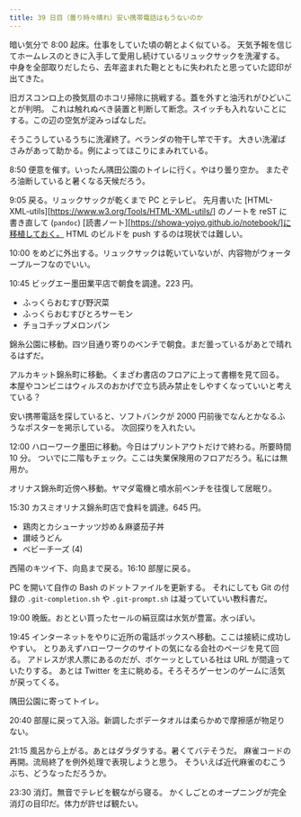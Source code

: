 ```yaml
---
title: 39 日目（曇り時々晴れ）安い携帯電話はもうないのか
---
```


暗い気分で 8:00 起床。仕事をしていた頃の朝とよく似ている。
天気予報を信じてホームレスのときに入手して愛用し続けているリュックサックを洗濯する。
中身を全部取りだしたら、去年盗まれた鞄とともに失われたと思っていた認印が出てきた。

旧ガスコンロ上の換気扇のホコリ掃除に挑戦する。蓋を外すと油汚れがひどいことが判明。
これは触れぬべき装置と判断して断念。スイッチも入れないことにする。この辺の空気が淀みっぱなしだ。

そうこうしているうちに洗濯終了。ベランダの物干し竿で干す。
大きい洗濯ばさみがあって助かる。例によってほこりにまみれている。

8:50 便意を催す。いったん隅田公園のトイレに行く。やはり曇り空か。
またぞろ油断していると暑くなる天候だろう。

9:05 戻る。リュックサックが乾くまで PC とテレビ。
先月書いた [HTML-XML-utils][https://www.w3.org/Tools/HTML-XML-utils/] のノートを
reST に書き直して (`pandoc`) [読書ノート][https://showa-yojyo.github.io/notebook/]に移植しておく。
HTML のビルドを push するのは現状では難しい。

10:00 をめどに外出する。リュックサックは乾いていないが、内容物がウォータープルーフなのでいい。

10:45 ビッグエー墨田業平店で朝食を調達。223 円。

* ふっくらおむすび野沢菜
* ふっくらおむすびとろサーモン
* チョコチップメロンパン

錦糸公園に移動。四ツ目通り寄りのベンチで朝食。まだ曇っているがあとで晴れるはずだ。

アルカキット錦糸町に移動。くまざわ書店のフロアに上って書棚を見て回る。
本屋やコンビニはウィルスのおかげで立ち読み禁止をしやすくなっていいと考えている？

安い携帯電話を探していると、ソフトバンクが 2000 円前後でなんとかなるふうなポスターを掲示している。
次回探りを入れたい。

12:00 ハローワーク墨田に移動。今日はプリントアウトだけで終わる。所要時間 10 分。
ついでに二階もチェック。ここは失業保険用のフロアだろう。私には無用か。

オリナス錦糸町近傍へ移動。ヤマダ電機と噴水前ベンチを往復して居眠り。

15:30 カスミオリナス錦糸町店で食料を調達。645 円。

* 鶏肉とカシューナッツ炒め＆麻婆茄子丼
* 讃岐うどん
* ベビーチーズ (4)

西陽のキツイ下、向島まで戻る。16:10 部屋に戻る。

PC を開いて自作の Bash のドットファイルを更新する。
それにしても Git の付録の `.git-completion.sh` や `.git-prompt.sh` は凝っていていい教科書だ。

19:00 晩飯。おととい買ったセールの絹豆腐は水気が豊富。水っぽい。

19:45 インターネットをやりに近所の電話ボックスへ移動。ここは接続に成功しやすい。
とりあえずハローワークのサイトの気になる会社のページを見て回る。
アドレスが求人票にあるのだが、ボケーッとしている社は URL が間違っていたりする。
あとは Twitter を主に眺める。そろそろゲーセンのゲームに活気が戻ってくる。

隅田公園に寄ってトイレ。

20:40 部屋に戻って入浴。新調したボデータオルは柔らかめで摩擦感が物足りない。

21:15 風呂から上がる。あとはダラダラする。暑くてバテそうだ。
麻雀コードの再開。流局終了を例外処理で表現しようと思う。
そういえば近代麻雀のむこうぶち、どうなっただろうか。

23:30 消灯。無音でテレビを観ながら寝る。
かくしごとのオープニングが完全消灯の目印だ。体力が許せば観たい。
